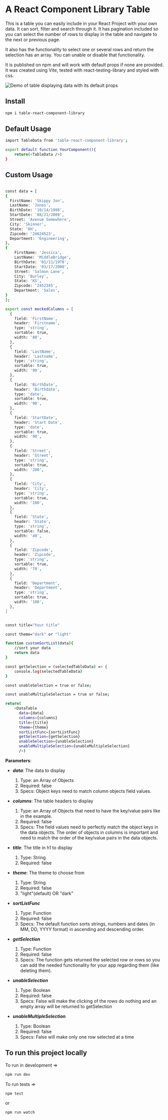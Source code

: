 # A React Component Library Table

This is a table you can easily include in your React Project with your own data. It can sort, filter and search through it. It has pagination included so you can select the number of rows to display in the table and navigate to the next or previous page.

It also has the functionality to select one or several rows and return the selection has an array. You can unable or disable that functionality.

It is published on npm and will work with default props if none are provided.
It was created using Vite, tested with react-testing-library and styled with css.

![Demo of table displaying data with its default props](./src/lib/assets/table.png)

## Install

```bash
npm i table-react-component-library
```

## Default Usage

```bash
import TableData from 'table-react-component-library';

export default function YourComponent(){
    return(<TableData />)
}
```

## Custom Usage

```bash

const data = [
{
  FirstName: 'Skippy Jon',
  LastName: 'Jones',
  BirthDate: '10/14/1988',
  StartDate: '08/21/2009',
  Street: 'Avenue Somewhere',
  City: 'Skinner',
  State: 'OH',
  Zipcode: '24624523',
  Department: 'Engineering',
},
{
    FirstName: 'Jessica',
    LastName: 'MiddleBridge',
    BirthDate: '01/11/1978',
    StartDate: '03/17/2000',
    Street: 'Salmon Lane',
    City: 'Burley',
    State: 'KS',
    Zipcode: '2452345',
    Department: 'Sales',
}
];

export const mockedColumns = [
  {
    field: 'FirstName',
    header: 'Firstname',
    type: 'string',
    sortable: true,
    width: '80',
  },
  {
    field: 'LastName',
    header: 'Lastname',
    type: 'string',
    sortable: true,
    width: '90',
  },
  {
    field: 'BirthDate',
    header: 'Birthdate',
    type: 'date',
    sortable: true,
    width: '90',
  },
  {
    field: 'StartDate',
    header: 'Start Date',
    type: 'date',
    sortable: true,
    width: '90',
  },
  {
    field: 'Street',
    header: 'Street',
    type: 'string',
    sortable: true,
    width: '200',
  },
  {
    field: 'City',
    header: 'City',
    type: 'string',
    sortable: true,
    width: '100',
  },
  {
    field: 'State',
    header: 'State',
    type: 'string',
    sortable: false,
    width: '40',
  },
  {
    field: 'Zipcode',
    header: 'Zipcode',
    type: 'string',
    sortable: true,
    width: '70',
  },
  {
    field: 'Department',
    header: 'Department',
    type: 'string',
    sortable: true,
    width: '100',
  },
]


const title="Your title"

const theme="dark" or "light"

function customSortList(data){
    //sort your data
    return data
}

const getSelection = (selectedTableData) => {
    console.log(selectedTableData)
}

const unableSelection = true or false;

const unableMultipleSelection = true or false;

return(
    <DataTable
      data={data}
      columns={columns}
      title={title}
      theme={theme}
      sortListFunc={sortListFunc}
      getSelection={getSelection}
      unableSelection={unableSelection}
      unableMultipleSelection={unableMultipleSelection}
      />)


```

**Parameters**:

- **_data_**: The data to display

  1. Type: an Array of Objects
  2. Required: false
  3. Specs: Object keys need to match column objects field values.

- **_columns_**: The table headers to display

  1. Type: an Array of Objects that need to have the key/value pairs like in the example.
  2. Required: false
  3. Specs: The field values need to perfectly match the object keys in the data objects. The order of objects in columns is important and need to match the order of the key/value pairs in the data objects.

- **_title_**: The title in h1 to display

  1. Type: String
  2. Required: false

- **_theme_**: The theme to choose from

  1. Type: String
  2. Required: false
  3. "light"(default) OR "dark"

- **_sortListFunc_**

  1. Type: Function
  2. Required: false
  3. Specs: The default function sorts strings, numbers and dates (in MM, DD, YYYY format) in ascending and descending order.

- **_getSelection_**

  1. Type: Function
  2. Required: false
  3. Specs: The function gets returned the selected row or rows so you can add the needed functionality for your app regarding them (like deleting them).

- **_unableSelection_**

  1. Type: Boolean
  2. Required: false
  3. Specs: False will make the clicking of the rows do nothing and an empty array will be returned to getSelection

- **_unableMultipleSelection_**

  1. Type: Boolean
  2. Required: false
  3. Specs: False will make only one row selected at a time

## To run this project locally

To run in development =>

```bash
npm run dev
```

To run tests =>

```bash
npm test
```

or

```bash
npm run watch
```
